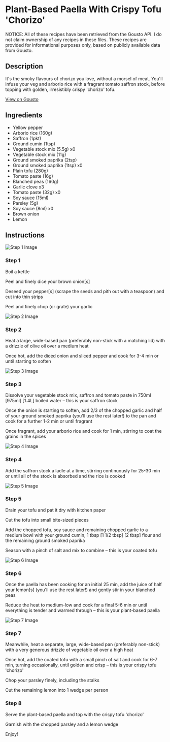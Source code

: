 # Plant-Based Paella With Crispy Tofu 'Chorizo'

NOTICE: All of these recipes have been retrieved from the Gousto API. I do not claim ownership of any recipes in these files. These recipes are provided for informational purposes only, based on publicly available data from Gousto.

## Description

It's the smoky flavours of chorizo you love, without a morsel of meat. You'll infuse your veg and arborio rice with a fragrant tomato saffron stock, before topping with golden, irresistibly crispy 'chorizo' tofu.

[View on Gousto](https://www.gousto.co.uk/recipes/cookbook/plant-based-paella-with-crispy-tofu-chorizo)

## Ingredients

- Yellow pepper
- Arborio rice (160g)
- Saffron (1pkt)
- Ground cumin (1tsp)
- Vegetable stock mix (5.5g) x0
- Vegetable stock mix (11g)
- Ground smoked paprika (2tsp)
- Ground smoked paprika (1tsp) x0
- Plain tofu (280g)
- Tomato paste (16g)
- Blanched peas (160g)
- Garlic clove x3
- Tomato paste (32g) x0
- Soy sauce (15ml)
- Parsley (5g)
- Soy sauce (8ml) x0
- Brown onion
- Lemon

## Instructions

![Step 1 Image](https://production-media.gousto.co.uk/cms/recipe-step-image/Step-1-1656953047389-x200.jpg)

### Step 1

Boil a kettle

Peel and finely dice your brown onion[s]

Deseed your pepper[s] (scrape the seeds and pith out with a teaspoon) and cut into thin strips

Peel and finely chop (or grate) your garlic

![Step 2 Image](https://production-media.gousto.co.uk/cms/recipe-step-image/Step-2-1656953050336-x200.jpg)

### Step 2

Heat a large, wide-based pan (preferably non-stick with a matching lid) with a drizzle of olive oil over a medium heat

Once hot, add the diced onion and sliced pepper and cook for 3-4 min or until starting to soften

![Step 3 Image](https://production-media.gousto.co.uk/cms/recipe-step-image/Tomato-stock-1703000232246-x200.jpg)

### Step 3

Dissolve your vegetable stock mix, saffron and tomato paste in 750ml <span class="text-purple">[975ml]</span> <span class="text-danger">[1.4L]</span> boiled water – this is your saffron stock

Once the onion is starting to soften, add 2/3 of the chopped garlic and half of your ground smoked paprika (you'll use the rest later!) to the pan and cook for a further 1-2 min or until fragrant

Once fragrant, add your arborio rice and cook for 1 min, stirring to coat the grains in the spices

![Step 4 Image](https://production-media.gousto.co.uk/cms/recipe-step-image/Step-4-1656953059408-x200.jpg)

### Step 4

Add the saffron stock a ladle at a time, stirring continuously for 25-30 min or until all of the stock is absorbed and the rice is cooked

![Step 5 Image](https://production-media.gousto.co.uk/cms/recipe-step-image/Step-5-1656953062435-x200.jpg)

### Step 5

Drain your tofu and pat it dry with kitchen paper

Cut the tofu into small bite-sized pieces

Add the chopped tofu, soy sauce and remaining chopped garlic to a medium bowl with your ground cumin, 1 tbsp<span class="text-purple"> [1 1/2 tbsp] </span><span class="text-danger">[2 tbsp] </span>flour and the remaining ground smoked paprika

Season with a pinch of salt and mix to combine – this is your coated tofu

![Step 6 Image](https://production-media.gousto.co.uk/cms/recipe-step-image/Step-6-1656953065251-x200.jpg)

### Step 6

Once the paella has been cooking for an initial 25 min, add the juice of half your<span class="text-danger"> </span>lemon[s] (you'll use the rest later!) and gently stir in your blanched peas

Reduce the heat to medium-low and cook for a final 5-6 min or until everything is tender and warmed through – this is your plant-based paella

![Step 7 Image](https://production-media.gousto.co.uk/cms/recipe-step-image/Step-7-1656953068588-x200.jpg)

### Step 7

Meanwhile, heat a separate, large, wide-based pan (preferably non-stick) with a very generous drizzle of vegetable oil over a high heat

Once hot, add the coated tofu with a small pinch of salt and cook for 6-7 min, turning occasionally, until golden and crisp – this is your crispy tofu 'chorizo'

Chop your parsley finely, including the stalks

Cut the remaining lemon into 1 wedge per person

### Step 8

Serve the plant-based paella and top with the crispy tofu 'chorizo'

Garnish with the chopped parsley and a lemon wedge

Enjoy!

